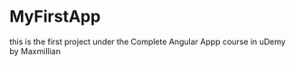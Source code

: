 # MyFirstApp

this is the first project under the Complete Angular Appp course in uDemy by Maxmillian

